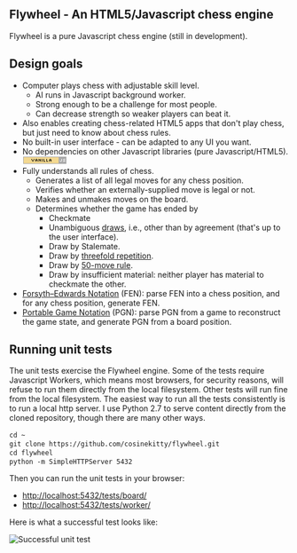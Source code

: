 ## Flywheel - An HTML5/Javascript chess engine

Flywheel is a pure Javascript chess engine (still in development).

## Design goals

* Computer plays chess with adjustable skill level.
  * AI runs in Javascript background worker.
  * Strong enough to be a challenge for most people.
  * Can decrease strength so weaker players can beat it.
* Also enables creating chess-related HTML5 apps that don't play chess, but just need to know about chess rules.
* No built-in user interface - can be adapted to any UI you want.
* No dependencies on other Javascript libraries (pure Javascript/HTML5). [![Vanilla JS](vanilla-js-button.png)](http://vanilla-js.com/)
* Fully understands all rules of chess.
  * Generates a list of all legal moves for any chess position.
  * Verifies whether an externally-supplied move is legal or not.
  * Makes and unmakes moves on the board.
  * Determines whether the game has ended by
    * Checkmate
    * Unambiguous [draws](https://en.wikipedia.org/wiki/Draw_(chess)), i.e., other than by agreement (that's up to the user interface).
    * Draw by Stalemate.
    * Draw by [threefold repetition](https://en.wikipedia.org/wiki/Threefold_repetition).
    * Draw by [50-move rule](https://en.wikipedia.org/wiki/Fifty-move_rule).
    * Draw by insufficient material: neither player has material to checkmate the other.
* [Forsyth–Edwards Notation](https://en.wikipedia.org/wiki/Forsyth%E2%80%93Edwards_Notation) (FEN): parse FEN into a chess position, and for any chess position, generate FEN.
* [Portable Game Notation](https://en.wikipedia.org/wiki/Portable_Game_Notation) (PGN): parse PGN from a game to reconstruct the game state, and generate PGN from a board position.

## Running unit tests

The unit tests exercise the Flywheel engine.  Some of the tests require Javascript Workers, which means most browsers,  for security reasons, will refuse to run them directly from the local filesystem.  Other tests will run fine from the local filesystem.  The easiest way to run all the tests consistently is to run a local http server.  I use Python 2.7 to serve content directly from the cloned repository, though there are many other ways.

````
cd ~
git clone https://github.com/cosinekitty/flywheel.git
cd flywheel
python -m SimpleHTTPServer 5432
````

Then you can run the unit tests in your browser: 

* <a href="http://localhost:5432/tests/board/">http://localhost:5432/tests/board/</a>
* <a href="http://localhost:5432/tests/worker/">http://localhost:5432/tests/worker/</a>

Here is what a successful test looks like:

![Successful unit test](https://raw.githubusercontent.com/cosinekitty/flywheel/fe748a54971dfec6d01ce879eecd4788174da24a/image/flywheel-unit-test-pass.png)
